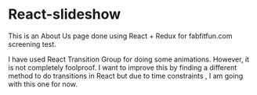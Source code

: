 # React-slideshow

This is an About Us page done using React + Redux for fabfitfun.com screening test.

I have used React Transition Group for doing some animations. However, it is not completely foolproof. I want to improve this by finding a different method to do transitions in React but due to time constraints , I am going with this one for now.
